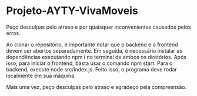 # Projeto-AYTY-VivaMoveis
Peço desculpas pelo atraso e por quaisquer inconvenientes causados pelos erros. 

Ao clonar o repositório, é importante notar que o backend e o frontend devem ser abertos separadamente. Em seguida, é necessário instalar as dependências executando npm i no terminal de ambos os diretórios.
Após isso, para iniciar o frontend, basta usar o comando npm start. Para o backend, execute node src/index.js.
Feito isso, o programa deve rodar localmente em sua máquina.

Mais uma vez, peço desculpas pelo atraso e agradeço pela compreensão.

